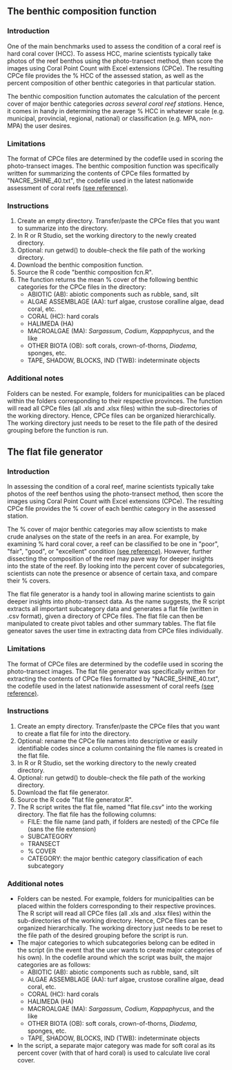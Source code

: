 ## The benthic composition function

### Introduction
One of the main benchmarks used to assess the condition of a coral reef is hard coral cover (HCC). To assess HCC, marine scientists typically take photos of the reef benthos using the photo-transect method, then score the images using Coral Point Count with Excel extensions (CPCe). The resulting CPCe file provides the 
% HCC of the assessed station, as well as the percent composition of other benthic categories in that particular station.

The benthic composition function automates the calculation of the percent cover of major benthic categories *across several coral reef stations*. Hence, it comes in handy in determining the average % HCC in whatever scale (e.g. municipal, provincial, regional, national) or classification (e.g. MPA, non-MPA) the user desires. 

### Limitations
The format of CPCe files are determined by the codefile used in scoring the photo-transect images. The benthic composition function was specifically written for summarizing the contents of CPCe files formatted by "NACRE_SHINE_40.txt", the codefile used in the latest nationwide assessment of coral reefs [(see reference)](http://philjournalsci.dost.gov.ph/pdf/pjs_pdf/vol146no2/initial_findings_of_the_nationwide_assessment_of_philippine_coral_reefs.pdf). 


### Instructions 
1. Create an empty directory. Transfer/paste the CPCe files that you want to summarize into the directory.
2. In R or R Studio, set the working directory to the newly created directory. 
3. Optional: run getwd() to double-check the file path of the working directory.
4. Download the benthic composition function.
5. Source the R code "benthic composition fcn.R".
6. The function returns the mean % cover of the following benthic categories for the CPCe files in the directory:
	* ABIOTIC (AB): abiotic components such as rubble, sand, silt 
	* ALGAE ASSEMBLAGE (AA): turf algae, crustose coralline algae, dead coral, etc.
	* CORAL (HC): hard corals
	* HALIMEDA (HA)
	* MACROALGAE (MA): *Sargassum*, *Codium*, *Kappaphycus*, and the like
	* OTHER BIOTA (OB): soft corals, crown-of-thorns, *Diadema*, sponges, etc.
	* TAPE, SHADOW, BLOCKS, IND (TWB): indeterminate objects 

### Additional notes
Folders can be nested. For example, folders for municipalities can be placed within the folders corresponding to their respective provinces. The function will read all CPCe files (all .xls and .xlsx files) within the sub-directories of the working directory. Hence, CPCe files can be organized hierarchically. The working directory just needs to be reset to the file path of the desired grouping before the function is run. 

## The flat file generator

### Introduction
In assessing the condition of a coral reef, marine scientists typically take photos of the reef benthos using the photo-transect method, then score the images using Coral Point Count with Excel extensions (CPCe). The resulting CPCe file provides the % cover of each benthic category in the assessed station.

The % cover of major benthic categories may allow scientists to make crude analyses on the state of the reefs in an area. For example, by examining % hard coral cover, a reef can be classified to be one in "poor", "fair", "good", or "excellent" condition [(see reference)](http://philjournalsci.dost.gov.ph/pdf/pjs_pdf/vol146no2/initial_findings_of_the_nationwide_assessment_of_philippine_coral_reefs.pdf). However, further dissecting the composition of the reef may pave way for deeper insights into the state of the reef. By looking into the percent cover of subcategories, scientists can note the presence or absence of certain taxa, and compare their % covers.

The flat file generator is a handy tool in allowing marine scientists to gain deeper insights into photo-transect data. As the name suggests, the R script extracts all important subcategory data and generates a flat file (written in .csv format), given a directory of CPCe files. The flat file can then be manipulated to create pivot tables and other summary tables. The flat file geneator saves the user time in extracting data from CPCe files individually. 

### Limitations
The format of CPCe files are determined by the codefile used in scoring the photo-transect images. The flat file generator was specifically written for extracting the contents of CPCe files formatted by "NACRE_SHINE_40.txt", the codefile used in the latest nationwide assessment of coral reefs [(see reference)](http://philjournalsci.dost.gov.ph/pdf/pjs_pdf/vol146no2/initial_findings_of_the_nationwide_assessment_of_philippine_coral_reefs.pdf). 


### Instructions 
1. Create an empty directory. Transfer/paste the CPCe files that you want to create a flat file for into the directory.
2. Optional: rename the CPCe file names into descriptive or easily identifiable codes since a column containing the file names is created in the flat file.
3. In R or R Studio, set the working directory to the newly created directory. 
4. Optional: run getwd() to double-check the file path of the working directory.
5. Download the flat file generator.
6. Source the R code "flat file generator.R".
7. The R script writes the flat file, named "flat file.csv" into the working directory. The flat file has the following columns: 
 	* FILE: the file name (and path, if folders are nested) of the CPCe file (sans the file extension)
  	* SUBCATEGORY
  	* TRANSECT
  	* % COVER
  	* CATEGORY: the major benthic category classification of each subcategory

### Additional notes
* Folders can be nested. For example, folders for municipalities can be placed within the folders corresponding to their respective provinces. The R script will read all CPCe files (all .xls and .xlsx files) within the sub-directories of the working directory. Hence, CPCe files can be organized hierarchically. The working directory just needs to be reset to the file path of the desired grouping before the script is run. 
* The major categories to which subcategories belong can be edited in the script (in the event that the user wants to create major categories of his own). In the codefile around which the script was built, the major categories are as follows:
	* ABIOTIC (AB): abiotic components such as rubble, sand, silt 
	* ALGAE ASSEMBLAGE (AA): turf algae, crustose coralline algae, dead coral, etc.
	* CORAL (HC): hard corals
	* HALIMEDA (HA)
	* MACROALGAE (MA): *Sargassum*, *Codium*, *Kappaphycus*, and the like
	* OTHER BIOTA (OB): soft corals, crown-of-thorns, *Diadema*, sponges, etc.
	* TAPE, SHADOW, BLOCKS, IND (TWB): indeterminate objects 
* In the script, a separate major category was made for soft coral as its percent cover (with that of hard coral) is used to calculate live coral cover.
